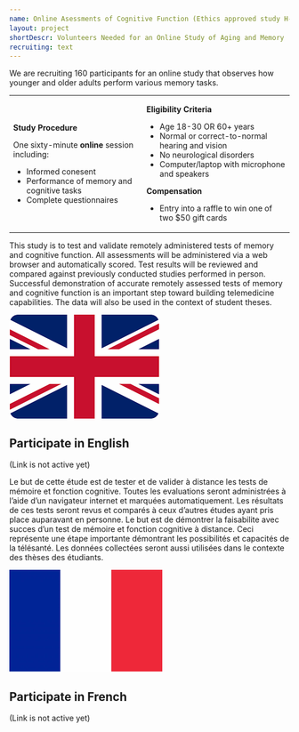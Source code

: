 ```yaml
---
name: Online Asessments of Cognitive Function (Ethics approved study H-10-23-9755)
layout: project
shortDescr: Volunteers Needed for an Online Study of Aging and Memory
recruiting: text
---
```

We are recruiting 160 participants for an online study that observes how younger and older adults perform various memory tasks. 

<table> 
	<tr>
		<td>
			<p><b>Study Procedure</b></p>
			One sixty-minute <b>online</b> session including:
			<ul>
				<li>Informed conesent</li>
				<li>Performance of memory and cognitive tasks</li>
				<li>Complete questionnaires</li>
			</ul>
		</td>
		<td>
			<p><b>Eligibility Criteria</b></p>
			<ul>
				<li>Age 18-30 OR 60+ years</li>
				<li>Normal or correct-to-normal hearing and vision</li>
				<li>No neurological disorders</li>
				<li>Computer/laptop with microphone and speakers</li>
			</ul>
			<p><b>Compensation</b></p>
			<ul>
				<li>Entry into a raffle to win one of two $50 gift cards</li>
			</ul>
		</td>
	</tr>
</table>
This study is to test and validate remotely administered tests of memory and cognitive function. All assessments will be administered via a web browser and automatically scored. Test results will be reviewed and compared against previously conducted studies performed in person. Successful demonstration of accurate remotely assessed tests of memory and cognitive function is an important step toward building telemedicine capabilities. The data will also be used in the context of student theses.<p><img src="EN.png" alt="English"><h2>Participate in English</h2> (Link is not active yet)</p> Le but de cette étude est de tester et de valider à distance les tests de mémoire et fonction cognitive. Toutes les evaluations seront administrées à l’aide d’un navigateur internet et marquées automatiquement. Les résultats de ces tests seront revus et comparés à ceux d’autres études ayant pris place auparavant en personne. Le but est de démontrer la faisabilite avec succes d’un test de mémoire et fonction cognitive à distance. Ceci représente une étape importante démontrant les possibilités et capacités de la télésanté. Les données collectées seront aussi utilisées dans le contexte des thèses des étudiants.</p><p><img src="FR.png" alt="French"><h2>Participate in French</h2></p>(Link is not active yet)



